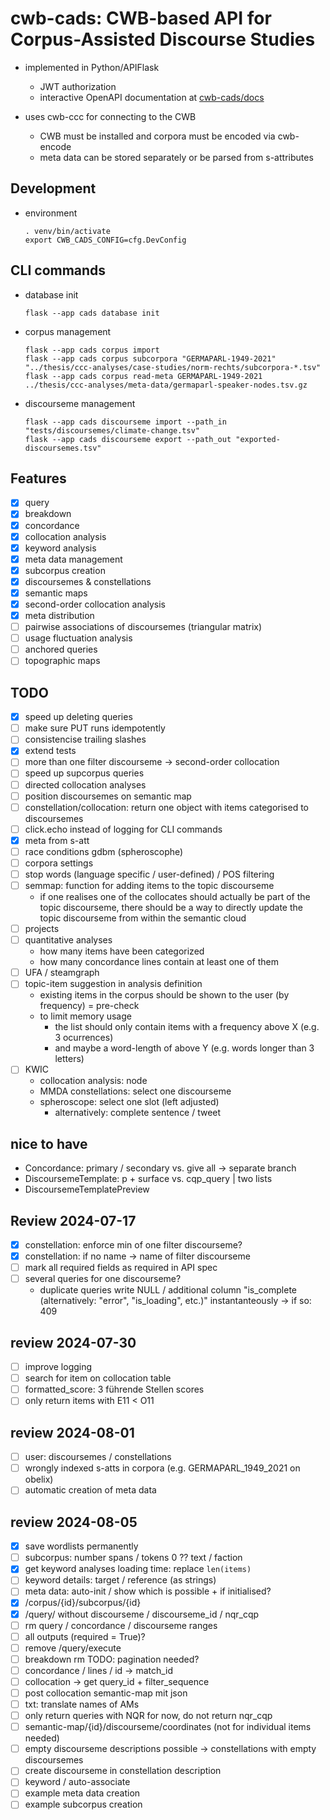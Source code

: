 # cwb-cads: CWB-based API for Corpus-Assisted Discourse Studies 

- implemented in Python/APIFlask
  + JWT authorization
  + interactive OpenAPI documentation at [cwb-cads/docs](https://corpora.linguistik.uni-erlangen.de/cwb-cads/docs)

- uses cwb-ccc for connecting to the CWB
  + CWB must be installed and corpora must be encoded via cwb-encode
  + meta data can be stored separately or be parsed from s-attributes

## Development

- environment
  ```
  . venv/bin/activate
  export CWB_CADS_CONFIG=cfg.DevConfig
  ```

## CLI commands

- database init
  ```
  flask --app cads database init
  ```

- corpus management
  ```
  flask --app cads corpus import
  flask --app cads corpus subcorpora "GERMAPARL-1949-2021" "../thesis/ccc-analyses/case-studies/norm-rechts/subcorpora-*.tsv"
  flask --app cads corpus read-meta GERMAPARL-1949-2021 ../thesis/ccc-analyses/meta-data/germaparl-speaker-nodes.tsv.gz
  ```
  
- discourseme management
  ```
  flask --app cads discourseme import --path_in "tests/discoursemes/climate-change.tsv"
  flask --app cads discourseme export --path_out "exported-discoursemes.tsv"
  ```

## Features
- [x] query
- [x] breakdown
- [x] concordance
- [x] collocation analysis
- [x] keyword analysis
- [x] meta data management
- [x] subcorpus creation
- [x] discoursemes & constellations
- [x] semantic maps
- [x] second-order collocation analysis
- [x] meta distribution
- [ ] pairwise associations of discoursemes (triangular matrix)
- [ ] usage fluctuation analysis
- [ ] anchored queries
- [ ] topographic maps

## TODO
- [x] speed up deleting queries
- [ ] make sure PUT runs idempotently
- [ ] consistencise trailing slashes
- [x] extend tests
- [ ] more than one filter discourseme → second-order collocation
- [ ] speed up supcorpus queries
- [ ] directed collocation analyses
- [ ] position discoursemes on semantic map
- [ ] constellation/collocation: return one object with items categorised to discoursemes
- [ ] click.echo instead of logging for CLI commands
- [x] meta from s-att
- [ ] race conditions gdbm (spheroscophe)
- [ ] corpora settings
- [ ] stop words (language specific / user-defined) / POS filtering
- [ ] semmap: function for adding items to the topic discourseme
  + if one realises one of the collocates should actually be part of the topic discourseme,
    there should be a way to directly update the topic discourseme from within the semantic cloud
- [ ] projects
- [ ] quantitative analyses
  + how many items have been categorized
  + how many concordance lines contain at least one of them
- [ ] UFA / steamgraph
- [ ] topic-item suggestion in analysis definition
  + existing items in the corpus should be shown to the user (by frequency) = pre-check
  + to limit memory usage
    - the list should only contain items with a frequency above X (e.g. 3 ocurrences)
    - and maybe a word-length of above Y (e.g. words longer than 3 letters)
- [ ] KWIC
  + collocation analysis: node
  + MMDA constellations: select one discourseme
  + spheroscope: select one slot (left adjusted)
    - alternatively: complete sentence / tweet

## nice to have
- Concordance: primary / secondary vs. give all → separate branch
- DiscoursemeTemplate: p + surface vs. cqp_query | two lists
- DiscoursemeTemplatePreview

## Review 2024-07-17
- [x] constellation: enforce min of one filter discourseme?
- [x] constellation: if no name → name of filter discourseme
- [ ] mark all required fields as required in API spec
- [ ] several queries for one discourseme?
  + duplicate queries write NULL / additional column "is\_complete (alternatively: "error", "is\_loading", etc.)" instantanteously → if so: 409

## review 2024-07-30
- [ ] improve logging
- [ ] search for item on collocation table
- [ ] formatted_score: 3 führende Stellen scores
- [ ] only return items with E11 < O11

## review 2024-08-01
- [ ] user: discoursemes / constellations
- [ ] wrongly indexed s-atts in corpora (e.g. GERMAPARL\_1949\_2021 on obelix)
- [ ] automatic creation of meta data

## review 2024-08-05
- [x] save wordlists permanently
- [ ] subcorpus: number spans / tokens 0 ?? text / faction
- [x] get keyword analyses loading time: replace `len(items)`
- [ ] keyword details: target / reference (as strings)
- [ ] meta data: auto-init / show which is possible + if initialised?
- [x] /corpus/{id}/subcorpus/{id}
- [x] /query/ without discourseme / discourseme\_id / nqr\_cqp
- [ ] rm query / concordance / discourseme ranges
- [ ] all outputs (required = True)?
- [ ] remove /query/execute
- [ ] breakdown rm TODO: pagination needed?
- [ ] concordance / lines / id → match\_id
- [ ] collocation → get query\_id + filter\_sequence
- [ ] post collocation semantic-map mit json
- [ ] txt: translate names of AMs
- [ ] only return queries with NQR for now, do not return nqr\_cqp
- [ ] semantic-map/{id}/discourseme/coordinates (not for individual items needed)
- [ ] empty discourseme descriptions possible → constellations with empty discoursemes
- [ ] create discourseme in constellation description
- [ ] keyword / auto-associate
- [ ] example meta data creation
- [ ] example subcorpus creation
